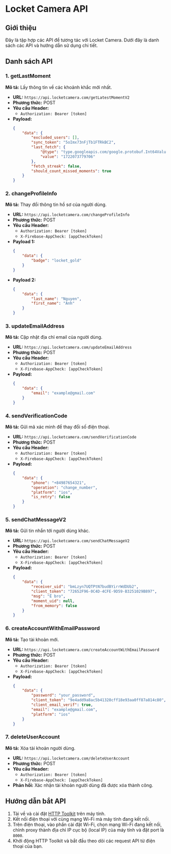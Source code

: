 
# Locket Camera API

## Giới thiệu
Đây là tập hợp các API để tương tác với Locket Camera. Dưới đây là danh sách các API và hướng dẫn sử dụng chi tiết.

## Danh sách API

### 1. getLastMoment
**Mô tả:** Lấy thông tin về các khoảnh khắc mới nhất.

- **URL:** `https://api.locketcamera.com/getLatestMomentV2`
- **Phương thức:** POST
- **Yêu cầu Header:**
  - `Authorization: Bearer [token]`
- **Payload:**
  ```json
  {
      "data": {
          "excluded_users": [],
          "sync_token": "5oImx73nFjTb1FTRkBC2",
          "last_fetch": {
              "@type": "type.googleapis.com/google.protobuf.Int64Value",
              "value": "1722073779706"
          },
          "fetch_streak": false,
          "should_count_missed_moments": true
      }
  }
  ```

### 2. changeProfileInfo
**Mô tả:** Thay đổi thông tin hồ sơ của người dùng.

- **URL:** `https://api.locketcamera.com/changeProfileInfo`
- **Phương thức:** POST
- **Yêu cầu Header:**
  - `Authorization: Bearer [token]`
  - `X-Firebase-AppCheck: [appCheckToken]`
- **Payload 1:**
  ```json
  {
      "data": {
          "badge": "locket_gold"
      }
  }
  ```
- **Payload 2:**
  ```json
  {
      "data": {
          "last_name": "Nguyen",
          "first_name": "Anh"
      }
  }
  ```

### 3. updateEmailAddress
**Mô tả:** Cập nhật địa chỉ email của người dùng.

- **URL:** `https://api.locketcamera.com/updateEmailAddress`
- **Phương thức:** POST
- **Yêu cầu Header:**
  - `Authorization: Bearer [token]`
  - `X-Firebase-AppCheck: [appCheckToken]`
- **Payload:**
  ```json
  {
      "data": {
          "email": "example@gmail.com"
      }
  }
  ```

### 4. sendVerificationCode
**Mô tả:** Gửi mã xác minh để thay đổi số điện thoại.

- **URL:** `https://api.locketcamera.com/sendVerificationCode`
- **Phương thức:** POST
- **Yêu cầu Header:**
  - `Authorization: Bearer [token]`
  - `X-Firebase-AppCheck: [appCheckToken]`
- **Payload:**
  ```json
  {
      "data": {
          "phone": "+84987654321",
          "operation": "change_number",
          "platform": "ios",
          "is_retry": false
      }
  }
  ```

### 5. sendChatMessageV2
**Mô tả:** Gửi tin nhắn tới người dùng khác.

- **URL:** `https://api.locketcamera.com/sendChatMessageV2`
- **Phương thức:** POST
- **Yêu cầu Header:**
  - `Authorization: Bearer [token]`
  - `X-Firebase-AppCheck: [appCheckToken]`
- **Payload:**
  ```json
  {
      "data": {
          "receiver_uid": "bmLzyn7UQTPtN7budBYirrWdDUb2",
          "client_token": "72652F96-0C4D-4CFE-9D59-B3251029B897",
          "msg": "Ê bro",
          "moment_uid": null,
          "from_memory": false
      }
  }
  ```

### 6. createAccountWithEmailPassword
**Mô tả:** Tạo tài khoản mới.

- **URL:** `https://api.locketcamera.com/createAccountWithEmailPassword`
- **Phương thức:** POST
- **Yêu cầu Header:**
  - `Authorization: Bearer [token]`
  - `X-Firebase-AppCheck: [appCheckToken]`
- **Payload:**
  ```json
  {
      "data": {
          "password": "your_password",
          "client_token": "9e4add9a8ac5b41328cff18e93aa0ff87a814c80",
          "client_email_verif": true,
          "email": "example@gmail.com",
          "platform": "ios"
      }
  }
  ```

### 7. deleteUserAccount
**Mô tả:** Xóa tài khoản người dùng.

- **URL:** `https://api.locketcamera.com/deleteUserAccount`
- **Phương thức:** POST
- **Yêu cầu Header:**
  - `Authorization: Bearer [token]`
  - `X-Firebase-AppCheck: [appCheckToken]`
- **Phản hồi:** Xác nhận tài khoản người dùng đã được xóa thành công.

## Hướng dẫn bắt API
1. Tải về và cài đặt [HTTP Toolkit](https://httptoolkit.tech/) trên máy tính.
2. Kết nối điện thoại với cùng mạng Wi-Fi mà máy tính đang kết nối.
3. Trên điện thoại, vào phần cài đặt Wi-Fi, chọn mạng Wi-Fi đang kết nối, chỉnh proxy thành địa chỉ IP cục bộ (local IP) của máy tính và đặt port là `8000`.
4. Khởi động HTTP Toolkit và bắt đầu theo dõi các request API từ điện thoại của bạn.
